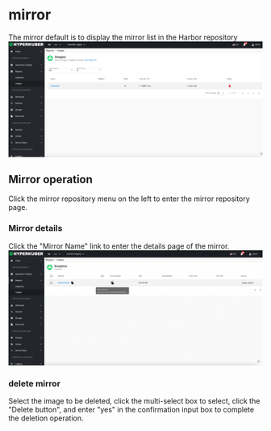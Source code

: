 # mirror

The mirror default is to display the mirror list in the Harbor repository
![Minion](../../../assets/images/registry/images-en.jpg)

## Mirror operation
Click the mirror repository menu on the left to enter the mirror repository page.
### Mirror details
Click the "Mirror Name" link to enter the details page of the mirror.
![Minion](../../../assets/images/registry/image-info-en.jpg)


### delete mirror
Select the image to be deleted, click the multi-select box to select, click the "Delete button", and enter "yes" in the confirmation input box to complete the deletion operation.
